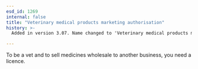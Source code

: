 ```yaml
---
esd_id: 1269
internal: false
title: "Veterinary medical products marketing authorisation"
history: >-
  Added in version 3.07. Name changed to 'Veterinary medical products marketing authorisation' in version 4.00.

---
```


To be a vet and to sell medicines wholesale to another business, you need a licence.

